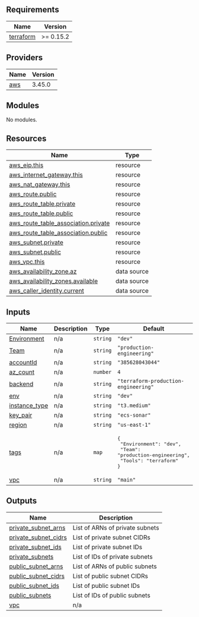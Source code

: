 ## Requirements

| Name | Version |
|------|---------|
| <a name="requirement_terraform"></a> [terraform](#requirement\_terraform) | >= 0.15.2 |

## Providers

| Name | Version |
|------|---------|
| <a name="provider_aws"></a> [aws](#provider\_aws) | 3.45.0 |

## Modules

No modules.

## Resources

| Name | Type |
|------|------|
| [aws_eip.this](https://registry.terraform.io/providers/hashicorp/aws/latest/docs/resources/eip) | resource |
| [aws_internet_gateway.this](https://registry.terraform.io/providers/hashicorp/aws/latest/docs/resources/internet_gateway) | resource |
| [aws_nat_gateway.this](https://registry.terraform.io/providers/hashicorp/aws/latest/docs/resources/nat_gateway) | resource |
| [aws_route.public](https://registry.terraform.io/providers/hashicorp/aws/latest/docs/resources/route) | resource |
| [aws_route_table.private](https://registry.terraform.io/providers/hashicorp/aws/latest/docs/resources/route_table) | resource |
| [aws_route_table.public](https://registry.terraform.io/providers/hashicorp/aws/latest/docs/resources/route_table) | resource |
| [aws_route_table_association.private](https://registry.terraform.io/providers/hashicorp/aws/latest/docs/resources/route_table_association) | resource |
| [aws_route_table_association.public](https://registry.terraform.io/providers/hashicorp/aws/latest/docs/resources/route_table_association) | resource |
| [aws_subnet.private](https://registry.terraform.io/providers/hashicorp/aws/latest/docs/resources/subnet) | resource |
| [aws_subnet.public](https://registry.terraform.io/providers/hashicorp/aws/latest/docs/resources/subnet) | resource |
| [aws_vpc.this](https://registry.terraform.io/providers/hashicorp/aws/latest/docs/resources/vpc) | resource |
| [aws_availability_zone.az](https://registry.terraform.io/providers/hashicorp/aws/latest/docs/data-sources/availability_zone) | data source |
| [aws_availability_zones.available](https://registry.terraform.io/providers/hashicorp/aws/latest/docs/data-sources/availability_zones) | data source |
| [aws_caller_identity.current](https://registry.terraform.io/providers/hashicorp/aws/latest/docs/data-sources/caller_identity) | data source |

## Inputs

| Name | Description | Type | Default | Required |
|------|-------------|------|---------|:--------:|
| <a name="input_Environment"></a> [Environment](#input\_Environment) | n/a | `string` | `"dev"` | no |
| <a name="input_Team"></a> [Team](#input\_Team) | n/a | `string` | `"production-engineering"` | no |
| <a name="input_accountId"></a> [accountId](#input\_accountId) | n/a | `string` | `"385628043044"` | no |
| <a name="input_az_count"></a> [az\_count](#input\_az\_count) | n/a | `number` | `4` | no |
| <a name="input_backend"></a> [backend](#input\_backend) | n/a | `string` | `"terraform-production-engineering"` | no |
| <a name="input_env"></a> [env](#input\_env) | n/a | `string` | `"dev"` | no |
| <a name="input_instance_type"></a> [instance\_type](#input\_instance\_type) | n/a | `string` | `"t3.medium"` | no |
| <a name="input_key_pair"></a> [key\_pair](#input\_key\_pair) | n/a | `string` | `"ecs-sonar"` | no |
| <a name="input_region"></a> [region](#input\_region) | n/a | `string` | `"us-east-1"` | no |
| <a name="input_tags"></a> [tags](#input\_tags) | n/a | `map` | <pre>{<br>  "Environment": "dev",<br>  "Team": "production-engineering",<br>  "Tools": "terraform"<br>}</pre> | no |
| <a name="input_vpc"></a> [vpc](#input\_vpc) | n/a | `string` | `"main"` | no |

## Outputs

| Name | Description |
|------|-------------|
| <a name="output_private_subnet_arns"></a> [private\_subnet\_arns](#output\_private\_subnet\_arns) | List of ARNs of private subnets |
| <a name="output_private_subnet_cidrs"></a> [private\_subnet\_cidrs](#output\_private\_subnet\_cidrs) | List of private subnet CIDRs |
| <a name="output_private_subnet_ids"></a> [private\_subnet\_ids](#output\_private\_subnet\_ids) | List of private subnet IDs |
| <a name="output_private_subnets"></a> [private\_subnets](#output\_private\_subnets) | List of IDs of private subnets |
| <a name="output_public_subnet_arns"></a> [public\_subnet\_arns](#output\_public\_subnet\_arns) | List of ARNs of public subnets |
| <a name="output_public_subnet_cidrs"></a> [public\_subnet\_cidrs](#output\_public\_subnet\_cidrs) | List of public subnet CIDRs |
| <a name="output_public_subnet_ids"></a> [public\_subnet\_ids](#output\_public\_subnet\_ids) | List of public subnet IDs |
| <a name="output_public_subnets"></a> [public\_subnets](#output\_public\_subnets) | List of IDs of public subnets |
| <a name="output_vpc"></a> [vpc](#output\_vpc) | n/a |
